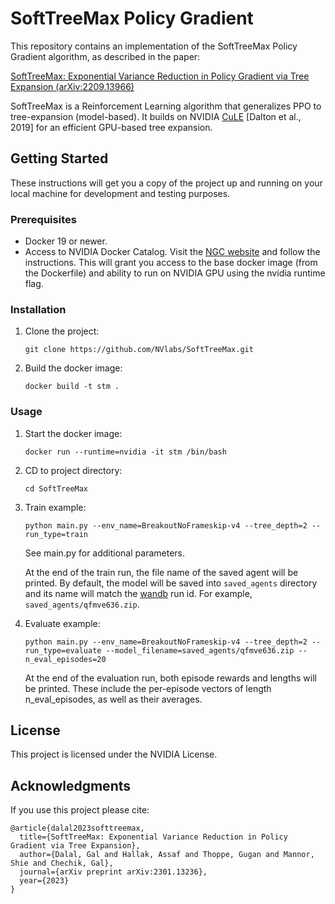 # SoftTreeMax Policy Gradient 

This repository contains an implementation of the SoftTreeMax Policy Gradient algorithm, as described in the paper:

[SoftTreeMax: Exponential Variance Reduction in Policy Gradient via Tree Expansion (arXiv:2209.13966)](https://arxiv.org/pdf/2301.13236.pdf)

SoftTreeMax is a Reinforcement Learning algorithm that generalizes PPO to tree-expansion (model-based). It builds on NVIDIA [CuLE](https://github.com/NVlabs/cule) [Dalton et al., 2019] for an efficient GPU-based tree expansion.

## Getting Started

These instructions will get you a copy of the project up and running on your local machine for development and testing purposes.

### Prerequisites

- Docker 19 or newer.
- Access to NVIDIA Docker Catalog. Visit the [NGC website](https://ngc.nvidia.com/signup) and follow the instructions. This will grant you access to the base docker image (from the Dockerfile) and ability to run on NVIDIA GPU using the nvidia runtime flag.


### Installation

1. Clone the project:
   ```
   git clone https://github.com/NVlabs/SoftTreeMax.git
   ```
2. Build the docker image: 
    ```
    docker build -t stm .
    ```

### Usage

1. Start the docker image: 
   ```
   docker run --runtime=nvidia -it stm /bin/bash
   ```
2. CD to project directory:
    ```
   cd SoftTreeMax
    ```
    
3. Train example:
   ```
   python main.py --env_name=BreakoutNoFrameskip-v4 --tree_depth=2 --run_type=train
   ``` 
   See main.py for additional parameters. 
   
   At the end of the train run, the file name of the saved agent will be printed. 
   By default, the model will be saved into `saved_agents` directory and its name will match the [wandb](https://wandb.com) run id. 
   For example, `saved_agents/qfmve636.zip`.
4. Evaluate example:
    ```
   python main.py --env_name=BreakoutNoFrameskip-v4 --tree_depth=2 --run_type=evaluate --model_filename=saved_agents/qfmve636.zip --n_eval_episodes=20
   ``` 
   At the end of the evaluation run, both episode rewards and lengths will be printed. These include the per-episode 
   vectors of length n_eval_episodes, as well as their averages.
   
## License

This project is licensed under the NVIDIA License.

## Acknowledgments

If you use this project please cite:
```
@article{dalal2023softtreemax,
  title={SoftTreeMax: Exponential Variance Reduction in Policy Gradient via Tree Expansion},
  author={Dalal, Gal and Hallak, Assaf and Thoppe, Gugan and Mannor, Shie and Chechik, Gal},
  journal={arXiv preprint arXiv:2301.13236},
  year={2023}
}
```




